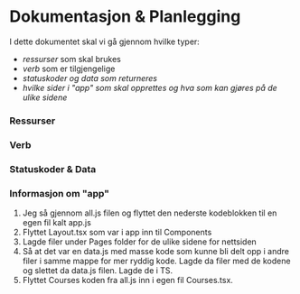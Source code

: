 # Dokumentasjon & Planlegging
I dette dokumentet skal vi gå gjennom hvilke typer: 
- *ressurser* som skal brukes
- *verb* som er tilgjengelige
- *statuskoder og data som returneres* 
- *hvilke sider i "app" som skal opprettes og hva som kan gjøres på de ulike sidene* 

### Ressurser

### Verb

### Statuskoder & Data

### Informasjon om "app"
1. Jeg så gjennom all.js filen og flyttet den nederste kodeblokken til en egen fil kalt app.js
2. Flyttet Layout.tsx som var i app inn til Components
3. Lagde filer under Pages folder for de ulike sidene for nettsiden
4. Så at det var en data.js med masse kode som kunne bli delt opp i andre filer i samme mappe for mer ryddig kode. Lagde da filer med de kodene og slettet da data.js filen. Lagde de i TS.
5. Flyttet Courses koden fra all.js inn i egen fil Courses.tsx.